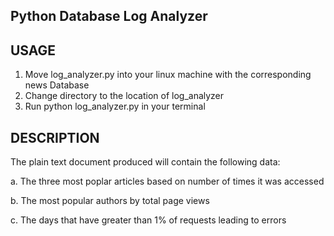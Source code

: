 Python Database Log Analyzer
-----------------------------------------------------------------

USAGE
--------------------------------------------------------------------------------
 1. Move log_analyzer.py into your linux machine with the corresponding news Database
 2. Change directory to the location of log_analyzer
 3. Run python log_analyzer.py in your terminal
 <!-- 4. Run cat (output file) to view the output of the program -->


DESCRIPTION
--------------------------------------------------------------------------------
The plain text document produced will contain the following data:

a. The three most poplar articles based on number of times it was accessed

<!-- Example:

"Princess Shellfish Marries Prince Handsome" — 1201 views
"Baltimore Ravens Defeat Rhode Island Shoggoths" — 915 views
"Political Scandal Ends In Political Scandal" — 553 views -->

b. The most popular authors by total page views

<!-- Example:

Ursula La Multa — 2304 views
Rudolf von Treppenwitz — 1985 views
Markoff Chaney — 1723 views
Anonymous Contributor — 1023 views -->

c. The days that have greater than 1% of requests leading to errors

<!-- (based on HTTP status code)

Example:

July 29, 2016 — 2.5% errors -->
